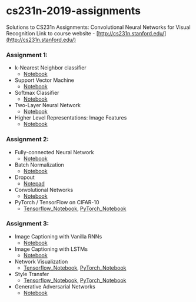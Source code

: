 # cs231n-2019-assignments
Solutions to CS231n Assignments: Convolutional Neural Networks for Visual Recognition
Link to course website - [http://cs231n.stanford.edu/](http://cs231n.stanford.edu/)

### Assignment 1:
- k-Nearest Neighbor classifier
	- [Notebook](https://github.com/rishabh-16/CS231N-2019-assignments/blob/master/assignment1/knn.ipynb)
-  Support Vector Machine
	- [Notebook](https://github.com/rishabh-16/CS231N-2019-assignments/blob/master/assignment1/svm.ipynb)
- Softmax Classifier
	- [Notebook](https://github.com/rishabh-16/CS231N-2019-assignments/blob/master/assignment1/softmax.ipynb)
- Two-Layer Neural Network
	- [Notebook](https://github.com/rishabh-16/CS231N-2019-assignments/blob/master/assignment1/two_layer_net.ipynb)
- Higher Level Representations: Image Features
	- [Notebook](https://github.com/rishabh-16/CS231N-2019-assignments/blob/master/assignment1/features.ipynb)

### Assignment 2:
- Fully-connected Neural Network
	- [Notebook](https://github.com/rishabh-16/CS231N-2019-assignments/blob/master/assignment2/FullyConnectedNets.ipynb)
- Batch Normalization
	- [Notebook](https://github.com/rishabh-16/CS231N-2019-assignments/blob/master/assignment2/BatchNormalization.ipynb) 
- Dropout
	- [Notepad](https://github.com/rishabh-16/CS231N-2019-assignments/blob/master/assignment2/Dropout.ipynb)
- Convolutional Networks
	- [Notebook](https://github.com/rishabh-16/CS231N-2019-assignments/blob/master/assignment2/ConvolutionalNetworks.ipynb)
- PyTorch / TensorFlow on CIFAR-10
	- [Tensorflow_Notebook](https://github.com/rishabh-16/CS231N-2019-assignments/blob/master/assignment2/TensorFlow.ipynb), [PyTorch_Notebook](https://github.com/rishabh-16/CS231N-2019-assignments/blob/master/assignment2/PyTorch.ipynb) 

### Assignment 3:
- Image Captioning with Vanilla RNNs
	- [Notebook](https://github.com/rishabh-16/CS231N-2019-assignments/blob/master/assignment3/RNN_Captioning.ipynb)
- Image Captioning with LSTMs
	- [Notebook](https://github.com/rishabh-16/CS231N-2019-assignments/blob/master/assignment3/LSTM_Captioning.ipynb)
- Network Visualization
	- [Tensorflow_Notebook](https://github.com/rishabh-16/CS231N-2019-assignments/blob/master/assignment3/NetworkVisualization-TensorFlow.ipynb), [PyTorch_Notebook](https://github.com/rishabh-16/CS231N-2019-assignments/blob/master/assignment3/NetworkVisualization-PyTorch.ipynb)
- Style Transfer
	- [Tensorflow_Notebook](https://github.com/rishabh-16/CS231N-2019-assignments/blob/master/assignment3/StyleTransfer-TensorFlow.ipynb), [PyTorch_Notebook](https://github.com/rishabh-16/CS231N-2019-assignments/blob/master/assignment3/StyleTransfer-PyTorch.ipynb)
- Generative Adversarial Networks
	- [Notebook](https://github.com/rishabh-16/CS231N-2019-assignments/blob/master/assignment3/Generative_Adversarial_Networks_TF.ipynb)
